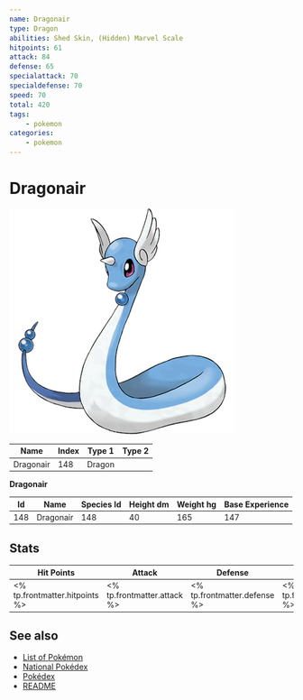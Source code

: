 ```yaml
---
name: Dragonair
type: Dragon
abilities: Shed Skin, (Hidden) Marvel Scale
hitpoints: 61
attack: 84
defense: 65
specialattack: 70
specialdefense: 70
speed: 70
total: 420
tags:
    - pokemon
categories:
    - pokemon
---
```


# Dragonair


![Dragonair](images/148.png)

| **Name** | **Index** | **Type 1** | **Type 2** |
|----|----|----|----|
| Dragonair | 148 | Dragon  |  |

**Dragonair** 




| **Id** | **Name** | **Species Id** | **Height dm** | **Weight hg** | **Base Experience** |
|--------|----------|----------------|------------|------------|---------------------|
| 148 | Dragonair | 148 | 40 | 165 | 147 |



## Stats

| **Hit Points** | **Attack** | **Defense** | **Special Attack** | **Special Defense** | **Speed** | **Total** |
|----------------|------------|-------------|--------------------|---------------------|-----------|-----------|
| <% tp.frontmatter.hitpoints %> | <% tp.frontmatter.attack %> | <% tp.frontmatter.defense %> | <% tp.frontmatter.specialattack %> | <% tp.frontmatter.specialdefense %> | <% tp.frontmatter.speed %> | <% tp.frontmatter.total %> |

## See also

- [List of Pokémon](../pokemon.md)
- [National Pokédex](../national_pokedex.md)
- [Pokédex](../pokedex.md)
- [README](../README.md)
